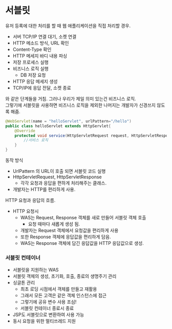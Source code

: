 # 서블릿

유저 등록에 대한 처리를 할 때 웹 애플리케이션을 직접 처리할 경우.
* 서버 TCP/IP 연결 대기, 소켓 연결
* HTTP 메소드 방식, URL 확인
* Content-Type 확인
* HTTP 메세지 바디 내용 파싱
* 저장 프로세스 실행
* 비즈니스 로직 실행
  * DB 저장 요청
* HTTP 응답 메세지 생성
* TCP/IP에 응답 전달, 소켓 종료

와 같은 단계들을 거침. 그러나 우리가 제일 의미 있는건 비즈니스 로직.\
그렇기에 서블릿을 사용하면 비즈니스 로직을 제외한 나머지는 개발자가 신경쓰지 않도록 해줌.


```java
@WebServlet(name = "helloServlet", urlPattern="/hello")
public class helloServlet extends HttpServlet{
    @Override
    protected void service(HttpServletRequest request, HttpServletResponse response){
        //서비스 로직
    }
}

```
동작 방식
* UrlPattern 의 URL이 호출 되면 서블릿 코드 실행
* HttpServletRequest, HttpServletResponse
  * 각각 요청과 응답을 편하게 처리해주는 클래스.
* 개발자는 HTTP를 편리하게 사용.

HTTP 요청과 응답의 흐름.

* HTTP 요청시 
  * WAS는 Request, Response 객체를 새로 만들어 서블릿 객체 호출
    * 요청 때마다 새롭게 생성 됨.
  * 개발자는 Request 객체에서 요청값을 편리하게 사용
  * 또한 Response 객체에 응답값을 편리하게 담음.
  * WAS는 Response 객체에 담긴 응답값을 HTTP 응답값으로 생성.

### 서블릿 컨테이너
* 서블릿을 지원하는 WAS
* 서블릿 객체의 생성, 초기화, 호출, 종료의 생명주기 관리
* 싱글톤 관리
  * 최초 로딩 시점에서 객체를 만들고 재활용
  * 그래서 모든 고객은 같은 객체 인스턴스에 접근
  * 그렇기에 공유 변수 사용 조심!
  * 서블릿 컨테이너 종료시 종료
* JSP도 서블릿으로 변환하여 사용 가능
* 동시 요청을 위한 멀티쓰레드 지원